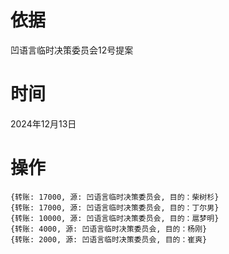 # 依据
凹语言临时决策委员会12号提案

# 时间
2024年12月13日

# 操作

```
{转账: 17000, 源: 凹语言临时决策委员会, 目的：柴树杉}
{转账: 17000, 源: 凹语言临时决策委员会, 目的：丁尔男}
{转账: 10000, 源: 凹语言临时决策委员会, 目的：扈梦明}
{转账: 4000, 源: 凹语言临时决策委员会, 目的：杨刚}
{转账: 2000, 源: 凹语言临时决策委员会, 目的：崔爽}
```
